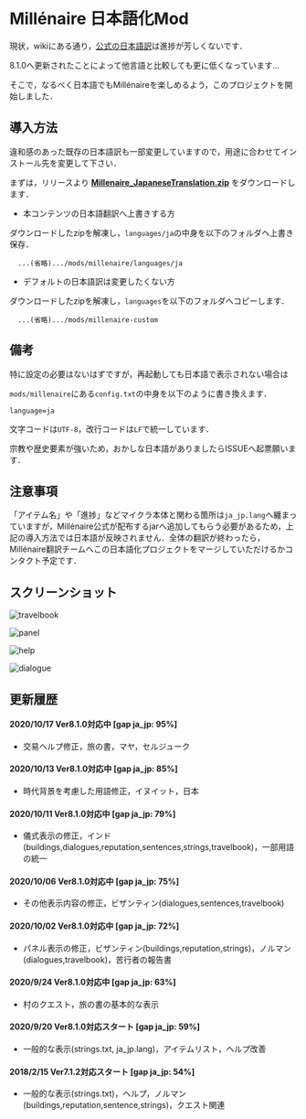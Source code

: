 # Millénaire 日本語化Mod

現状，wikiにある通り，[公式の日本語訳](https://www.millenaire.org/translations)は進捗が芳しくないです．

8.1.0へ更新されたことによって他言語と比較しても更に低くなっています...

そこで，なるべく日本語でもMillénaireを楽しめるよう，このプロジェクトを開始しました．

## 導入方法

違和感のあった既存の日本語訳も一部変更していますので，用途に合わせてインストール先を変更して下さい．

まずは，リリースより **[Millenaire_JapaneseTranslation.zip](https://github.com/takuzoo3868/millenaire_JapaneseTranslationMod/releases/latest)** をダウンロードします．

- 本コンテンツの日本語翻訳へ上書きする方

ダウンロードしたzipを解凍し，`languages/ja`の中身を以下のフォルダへ上書き保存．

```
  ...(省略).../mods/millenaire/languages/ja
```

- デフォルトの日本語訳は変更したくない方

ダウンロードしたzipを解凍し，`languages`を以下のフォルダへコピーします．

```
  ...(省略).../mods/millenaire-custom
```

## 備考

特に設定の必要はないはずですが，再起動しても日本語で表示されない場合は

`mods/millenaire`にある`config.txt`の中身を以下のように書き換えます．

```
language=ja
```

文字コードは`UTF-8`，改行コードは`LF`で統一しています．

宗教や歴史要素が強いため，おかしな日本語がありましたらISSUEへ起票願います．

## 注意事項

「アイテム名」や「進捗」などマイクラ本体と関わる箇所は`ja_jp.lang`へ纏まっていますが，Millénaire公式が配布するjarへ追加してもらう必要があるため，上記の導入方法では日本語が反映されません．全体の翻訳が終わったら，Millénaire翻訳チームへこの日本語化プロジェクトをマージしていただけるかコンタクト予定です．

## スクリーンショット

![travelbook](https://imgur.com/i4X0N8U.png)

![panel](https://imgur.com/0ojtnb2.png)

![help](https://imgur.com/aXoJ835.png)

![dialogue](https://imgur.com/LXaD6CO.png)

## 更新履歴

#### 2020/10/17 Ver8.1.0対応中 [gap ja_jp: 95%]

- 交易ヘルプ修正，旅の書，マヤ，セルジューク

#### 2020/10/13 Ver8.1.0対応中 [gap ja_jp: 85%]

- 時代背景を考慮した用語修正，イヌイット，日本

#### 2020/10/11 Ver8.1.0対応中 [gap ja_jp: 79%]

- 儀式表示の修正，インド(buildings,dialogues,reputation,sentences,strings,travelbook)，一部用語の統一

#### 2020/10/06 Ver8.1.0対応中 [gap ja_jp: 75%]

- その他表示内容の修正，ビザンティン(dialogues,sentences,travelbook)

#### 2020/10/02 Ver8.1.0対応中 [gap ja_jp: 72%]

- パネル表示の修正，ビザンティン(buildings,reputation,strings)，ノルマン(dialogues,travelbook)，苦行者の報告書

#### 2020/9/24 Ver8.1.0対応中 [gap ja_jp: 63%]

- 村のクエスト，旅の書の基本的な表示

#### 2020/9/20 Ver8.1.0対応スタート [gap ja_jp: 59%]

- 一般的な表示(strings.txt, ja_jp.lang)，アイテムリスト，ヘルプ改善

#### 2018/2/15 Ver7.1.2対応スタート [gap ja_jp: 54%]

- 一般的な表示(strings.txt)，ヘルプ，ノルマン(buildings,reputation,sentence,strings)，クエスト関連
